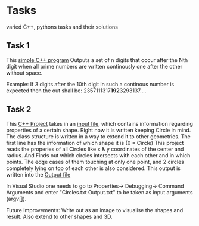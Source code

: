 # Tasks
 varied C++, pythons tasks and their solutions

## Task 1

This [simple C++ program](./ContinuousPrimeString/) Outputs a set of n digits that occur after the 
Nth digit when all prime numbers are written continously one after the 
other without space.

Example: If 3 digits after the 10th digit in such a continous number
is expected then the out shall be:
2357111317**192**3293137....

## Task 2

This [C++ Project](./ShapeIntersection/) takes in an [input file](./ShapeIntersection/Circles.txt), which contains 
information regarding properties of a certain shape. Right now it is
written keeping Circle in mind. The class structure is written in a
way to extend it to other geometries. The first line has the information
of which shape it is (0 = Circle)
This project reads the properies of all Circles like x & y coordinates
of the center and radius. And Finds out which circles intersects with each
other and in which points. The edge cases of them touching at only one point,
and 2 circles completely lying on top of each other is also considered. This
output is written into the [Output file](./ShapeIntersection/Output.txt)

In Visual Studio one needs to go to Properties-> Debugging-> Command Arguments
and enter "Circles.txt Output.txt" to be taken as input arguments (argv[]).

Future Improvements: Write out as an image to visualise the shapes and result. 
Also extend to other shapes and 3D.